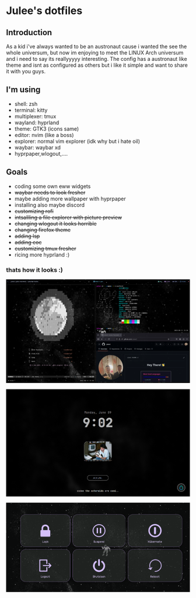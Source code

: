 # Julee's dotfiles

## Introduction

As a kid i've always wanted to be an austronaut cause i wanted the see the whole universum, but now im enjoying to meet the LINUX Arch universum and i need to say its reallyyyyy interesting.
The config has a austronaut like theme and isnt as configured as others but i like it simple and want to share it with you guys.

## I'm using

- shell: zsh
- terminal: kitty
- multiplexer: tmux
- wayland: hyprland
- theme: GTK3 (icons same)
- editor: nvim (like a boss)
- explorer: normal vim explorer (idk why but i hate oil)
- waybar: waybar xd
- hyprpaper,wlogout,....

## Goals

- coding some own eww widgets
- ~~waybar needs to look fresher~~
- maybe adding more wallpaper with hyprpaper
- installing also maybe discord
- ~~customizing rofi~~
- ~~intsallling a file explorer with picture preview~~
- ~~changing wlogout it looks horrible~~
- ~~changing firefox theme~~
- ~~adding lsp~~
- ~~adding coc~~
- ~~customizing tmux fresher~~
- ricing more hyprland :)

### thats how it looks :)

![image](https://github.com/JuleeC/dotfiles/blob/main/Pictures/Screenshots/SHOW_OFF_2.png)

![image](https://github.com/JuleeC/dotfiles/blob/main/Pictures/Screenshots/SHOW_OFF_LOGINN.png)

![image](https://github.com/JuleeC/dotfiles/blob/main/Pictures/Screenshots/WLOGOUT_SHOW.png)
